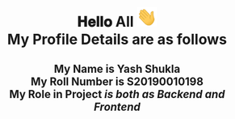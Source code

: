 <h1 align="center">
  𝐇𝐞𝐥𝐥𝐨 All&nbsp;<img src="https://raw.githubusercontent.com/ABSphreak/ABSphreak/master/gifs/Hi.gif" width="40px" />
  <br> 
  My Profile Details are as follows
</h1>

<h2 align="center">
    My Name is <b>Yash Shukla</b>
    <br>
    My Roll Number is <b>S20190010198</b>
    <br>
    My Role in Project <b><i>is both as Backend and Frontend</b><i>
</h2>
